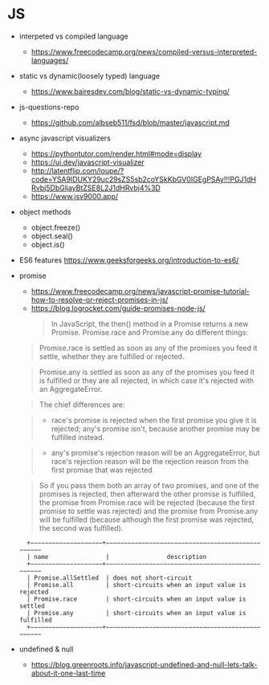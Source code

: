 # JS

- interpeted vs compiled language
  - https://www.freecodecamp.org/news/compiled-versus-interpreted-languages/
- static vs dynamic(loosely typed) language
  - https://www.bairesdev.com/blog/static-vs-dynamic-typing/
- js-questions-repo
  - https://github.com/albseb511/fsd/blob/master/javascript.md
- async javascript visualizers
  - https://pythontutor.com/render.html#mode=display
  - https://ui.dev/javascript-visualizer
  - http://latentflip.com/loupe/?code=YSA9IDUKY29uc29sZS5sb2coYSkKbGV0IGEgPSAy!!!PGJ1dHRvbj5DbGljayBtZSE8L2J1dHRvbj4%3D
  - https://www.jsv9000.app/
- object methods
  - object.freeze()
  - object.seal()
  - object.is()
- ES6 features
  https://www.geeksforgeeks.org/introduction-to-es6/
- promise

  - https://www.freecodecamp.org/news/javascript-promise-tutorial-how-to-resolve-or-reject-promises-in-js/
  - https://blog.logrocket.com/guide-promises-node-js/
    > In JavaScript, the then() method in a Promise returns a new Promise.
    > Promise.race and Promise.any do different things:

  > Promise.race is settled as soon as any of the promises you feed it settle, whether they are fulfilled or rejected.

  > Promise.any is settled as soon as any of the promises you feed it is fulfilled or they are all rejected, in which case it's rejected with an AggregateError.

  > The chief differences are:

  > - race's promise is rejected when the first promise you give it is rejected; any's promise isn't, because another promise may be fulfilled instead.

  > - any's promise's rejection reason will be an AggregateError, but race's rejection reason will be the rejection reason from the first promise that was rejected

  > So if you pass them both an array of two promises, and one of the promises is rejected, then afterward the other promise is fulfilled, the promise from Promise.race will be rejected (because the first promise to settle was rejected) and the promise from Promise.any will be fulfilled (because although the first promise was rejected, the second was fulfilled).

  ```
    +−−−−−−−−−−−−−−−−−−−−+−−−−−−−−−−−−−−−−−−−−−−−−−−−−−−−−−−−−−−−−−−−−−−−−−
    | name                |                description
    +−−−−−−−−−−−−−−−−−−−−+−−−−−−−−−−−−−−−−−−−−−−−−−−−−−−−−−−−−−−−−−−−−−−−−−
    | Promise.allSettled  | does not short-circuit
    | Promise.all         | short-circuits when an input value is rejected
    | Promise.race        | short-circuits when an input value is settled
    | Promise.any         | short-circuits when an input value is fulfilled
    +−−−−−−−−−−−−−−−−−−−−+−−−−−−−−−−−−−−−−−−−−−−−−−−−−−−−−−−−−−−−−−−−−−−−−−
  ```

- undefined & null
  - https://blog.greenroots.info/javascript-undefined-and-null-lets-talk-about-it-one-last-time
